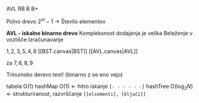 AVL
RB
B
B+

Polno drevo
$2^{ni} - 1$ -> Število elementov

**AVL - iskalno binarno drevo**
Kompleksnost dodajanja je velika
Beleženje v vozlišče
Izračunavanje

$1, 2, 3, 5, 4, 6$
[[BST.canvas|BST]]
[[AVL.canvas|AVL]]

za $7, 6, 8, 9$

Trinumsko derevo test! (binarno z se eno vejo)

tabela O(1)
hashMap O(1) <- hitro iskanje
`[- - - - - -]`
hashTree O($\log_{2}{N}$) <- strukturiranost, razvrščanje
`[[elsementi], [ključi]]`